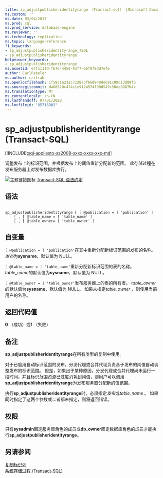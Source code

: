 ```yaml
---
title: sp_adjustpublisheridentityrange （Transact-sql） |Microsoft Docs
ms.custom: ''
ms.date: 03/04/2017
ms.prod: sql
ms.prod_service: database-engine
ms.reviewer: ''
ms.technology: replication
ms.topic: language-reference
f1_keywords:
- sp_adjustpublisheridentityrange_TSQL
- sp_adjustpublisheridentityrange
helpviewer_keywords:
- sp_adjustpublisheridentityrange
ms.assetid: 64f111fd-fb7d-4459-93f7-65f0f8dd7efe
author: CarlRabeler
ms.author: carlrab
ms.openlocfilehash: 1f58c1a212c722873f66d940de691c89d13d08f5
ms.sourcegitcommit: da88320c474c1c9124574f90d549c50ee3387b4c
ms.translationtype: MT
ms.contentlocale: zh-CN
ms.lasthandoff: 07/01/2020
ms.locfileid: "85716302"
---
```

# <a name="sp_adjustpublisheridentityrange-transact-sql"></a>sp_adjustpublisheridentityrange (Transact-SQL)
[!INCLUDE[tsql-appliesto-ss2008-xxxx-xxxx-xxx-md](../../includes/applies-to-version/sqlserver.md)]

  调整发布上的标识范围，并根据发布上的阈值重新分配新的范围。 此存储过程在发布服务器上对发布数据库执行。  
  
 ![主题链接图标](../../database-engine/configure-windows/media/topic-link.gif "“主题链接”图标") [Transact-SQL 语法约定](../../t-sql/language-elements/transact-sql-syntax-conventions-transact-sql.md)  
  
## <a name="syntax"></a>语法  
  
```  
  
sp_adjustpublisheridentityrange [ [ @publication = ] 'publication' ]  
    [ , [ @table_name = ] 'table_name' ]  
    [ , [ @table_owner= ] 'table_owner' ]  
```  
  
## <a name="arguments"></a>自变量  
`[ @publication = ] 'publication'`在其中重新分配新标识范围的发布的名称。 *发布*为**sysname**，默认值为 NULL。  
  
`[ @table_name = ] 'table_name'`重新分配新标识范围的表的名称。 *table_name*的默认值为**sysname**，默认值为 NULL。  
  
`[ @table_owner = ] 'table_owner'`发布服务器上的表的所有者。 *table_owner*的默认值为**sysname**，默认值为 NULL。 如果未指定*table_owner* ，则使用当前用户的名称。  
  
## <a name="return-code-values"></a>返回代码值  
 **0** （成功）或**1** （失败）  
  
## <a name="remarks"></a>备注  
 **sp_adjustpublisheridentityrange**在所有类型的复制中使用。  
  
 对于已启用自动标识范围的发布，分发代理或合并代理负责基于发布的阈值自动调整发布的标识范围。 但是，如果出于某种原因，分发代理或合并代理尚未运行一段时间，并且标识范围资源已过度消耗到阈值，则用户可以调用**sp_adjustpublisheridentityrange**为发布服务器分配新的值范围。  
  
 执行**sp_adjustpublisheridentityrange**时，必须指定*发布*或*table_name* 。 如果同时指定了这两个参数或二者都未指定，则将返回错误。  
  
## <a name="permissions"></a>权限  
 只有**sysadmin**固定服务器角色的成员或**db_owner**固定数据库角色的成员才能执行**sp_adjustpublisheridentityrange**。  
  
## <a name="see-also"></a>另请参阅  
 [复制标识列](../../relational-databases/replication/publish/replicate-identity-columns.md)   
 [系统存储过程 (Transact-SQL)](../../relational-databases/system-stored-procedures/system-stored-procedures-transact-sql.md)  
  
  
